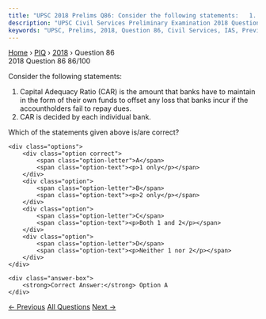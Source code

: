 ```yaml
---
title: "UPSC 2018 Prelims Q86: Consider the following statements:   1. Capital Adequacy Rat..."
description: "UPSC Civil Services Preliminary Examination 2018 Question 86 with options and answer"
keywords: "UPSC, Prelims, 2018, Question 86, Civil Services, IAS, Previous Year Questions"
---
```


<nav class="breadcrumb">
    <a href="../../">Home</a>
    <span>›</span>
    <a href="../">PIQ</a>
    <span>›</span>
    <a href="./">2018</a>
    <span>›</span>
    <span>Question 86</span>
</nav>

<div class="question-header">
    <div class="question-meta">
        <span class="year-badge">2018</span>
        <span class="question-number">Question 86</span>
        <span class="progress">86/100</span>
    </div>
    <div class="progress-bar">
        <div class="progress-fill" style="width: 86.0%"></div>
    </div>
</div>

<div class="question-content">
    <div class="question-text">
        <p>Consider the following statements:</p>
<ol>
<li>Capital Adequacy Ratio (CAR) is the amount that banks have to maintain in the form of their own funds to offset any loss that banks incur if the account­holders fail to repay dues.</li>
<li>CAR is decided by each individual bank.</li>
</ol>
<p>Which of the statements given above is/are correct?</p>
    </div>
    
    <div class="options">
        <div class="option correct">
            <span class="option-letter">A</span>
            <span class="option-text"><p>1 only</p></span>
        </div>
        <div class="option">
            <span class="option-letter">B</span>
            <span class="option-text"><p>2 only</p></span>
        </div>
        <div class="option">
            <span class="option-letter">C</span>
            <span class="option-text"><p>Both 1 and 2</p></span>
        </div>
        <div class="option">
            <span class="option-letter">D</span>
            <span class="option-text"><p>Neither 1 nor 2</p></span>
        </div>
    </div>

    <div class="answer-box">
        <strong>Correct Answer:</strong> Option A
    </div>
</div>

<div class="question-nav">
    <a href="../q085-which-one-of-the-following-statements-does-not-app/" class="nav-btn prev">← Previous</a>
    <a href="../" class="nav-btn center">All Questions</a>
    <a href="../q087-the-identity-platform-aadhaar-provides-open-applic/" class="nav-btn next">Next →</a>
</div>

